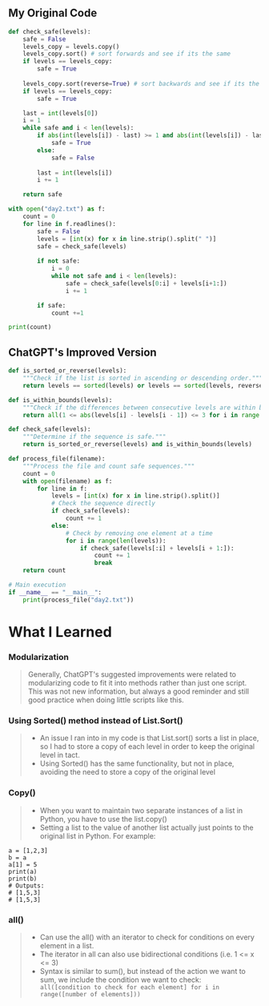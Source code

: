 ## My Original Code
```py
def check_safe(levels):
    safe = False
    levels_copy = levels.copy()
    levels_copy.sort() # sort forwards and see if its the same
    if levels == levels_copy:
        safe = True
    
    levels_copy.sort(reverse=True) # sort backwards and see if its the same
    if levels == levels_copy:
        safe = True

    last = int(levels[0])
    i = 1
    while safe and i < len(levels):
        if abs(int(levels[i]) - last) >= 1 and abs(int(levels[i]) - last) <= 3:
            safe = True
        else:
            safe = False
        
        last = int(levels[i])
        i += 1

    return safe

with open("day2.txt") as f:
    count = 0
    for line in f.readlines():
        safe = False
        levels = [int(x) for x in line.strip().split(" ")]
        safe = check_safe(levels)
        
        if not safe:
            i = 0
            while not safe and i < len(levels):
                safe = check_safe(levels[0:i] + levels[i+1:])
                i += 1

        if safe:
            count +=1

print(count)
```

## ChatGPT's Improved Version
```py
def is_sorted_or_reverse(levels):
    """Check if the list is sorted in ascending or descending order."""
    return levels == sorted(levels) or levels == sorted(levels, reverse=True)

def is_within_bounds(levels):
    """Check if the differences between consecutive levels are within bounds."""
    return all(1 <= abs(levels[i] - levels[i - 1]) <= 3 for i in range(1, len(levels)))

def check_safe(levels):
    """Determine if the sequence is safe."""
    return is_sorted_or_reverse(levels) and is_within_bounds(levels)

def process_file(filename):
    """Process the file and count safe sequences."""
    count = 0
    with open(filename) as f:
        for line in f:
            levels = [int(x) for x in line.strip().split()]
            # Check the sequence directly
            if check_safe(levels):
                count += 1
            else:
                # Check by removing one element at a time
                for i in range(len(levels)):
                    if check_safe(levels[:i] + levels[i + 1:]):
                        count += 1
                        break
    return count

# Main execution
if __name__ == "__main__":
    print(process_file("day2.txt"))

```

# What I Learned
### Modularization
> Generally, ChatGPT's suggested improvements were related to modularizing code to fit it into methods rather than just one script. This was not new information, but always a good reminder and still good practice when doing little scripts like this.

### Using Sorted() method instead of List.Sort()
> * An issue I ran into in my code is that List.sort() sorts a list in place, so I had to store a copy of each level in order to keep the original level in tact.
> * Using Sorted() has the same functionality, but not in place, avoiding the need to store a copy of the original level

### Copy()
> * When you want to maintain two separate instances of a list in Python, you have to use the list.copy()
> * Setting a list to the value of another list actually just points to the original list in Python. For example:
```
a = [1,2,3]
b = a
a[1] = 5
print(a)
print(b)
# Outputs: 
# [1,5,3]
# [1,5,3]
```
### all()
> * Can use the all() with an iterator to check for conditions on every element in a list.
> * The iterator in all can also use bidirectional conditions (i.e. 1 <= x <= 3)
> * Syntax is similar to sum(), but instead of the action we want to sum, we include the condition we want to check:
`    all([condition to check for each element] for i in range([number of elements]))
`